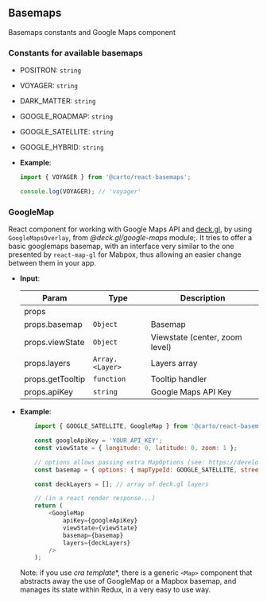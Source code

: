 ## Basemaps

Basemaps constants and Google Maps component

### Constants for available basemaps

- POSITRON: <code>string</code>
- VOYAGER: <code>string</code>
- DARK_MATTER: <code>string</code>
- GOOGLE_ROADMAP: <code>string</code>
- GOOGLE_SATELLITE: <code>string</code>
- GOOGLE_HYBRID: <code>string</code>

- **Example**:

    ```js
    import { VOYAGER } from '@carto/react-basemaps';

    console.log(VOYAGER); // 'voyager'
    ```

### GoogleMap

React component for working with Google Maps API and [deck.gl](https://deck.gl), by using `GoogleMapsOverlay`, from *@deck.gl/google-maps* module;. It tries to offer a basic googlemaps basemap, with an interface very similar to the one presented by `react-map-gl` for Mabpox, thus allowing an easier change between them in your app.

- **Input**:

    | Param            | Type                             | Description                      |
    | ---------------- | -------------------------------- | -------------------------------- |
    | props            |                                  |                                  |
    | props.basemap    | <code>Object</code>              | Basemap |
    | props.viewState  | <code>Object</code>              | Viewstate (center, zoom level)   |
    | props.layers     | <code>Array.&lt;Layer&gt;</code> | Layers array                      |
    | props.getTooltip | <code>function</code>            | Tooltip handler                  |
    | props.apiKey     | <code>string</code>              | Google Maps API Key              |

- **Example**:

    ```js
        import { GOOGLE_SATELLITE, GoogleMap } from '@carto/react-basemaps';

        const googleApiKey = 'YOUR_API_KEY';
        const viewState = { longitude: 0, latitude: 0, zoom: 1 };

        // options allows passing extra MapOptions (see: https://developers.google.com/maps/documentation/javascript/reference/map#MapOptions)
        const basemap = { options: { mapTypeId: GOOGLE_SATELLITE, streetViewControl: true } };

        const deckLayers = []; // array of deck.gl layers

        // (in a react render response...)
        return (
            <GoogleMap
                apiKey={googleApiKey}
                viewState={viewState}
                basemap={basemap}
                layers={deckLayers}
            />
        );
    ```

    Note: if you use *cra template**, there is a generic `<Map>` component that abstracts away the use of GoogleMap or a Mapbox basemap, and manages its state within Redux, in a very easy to use way.